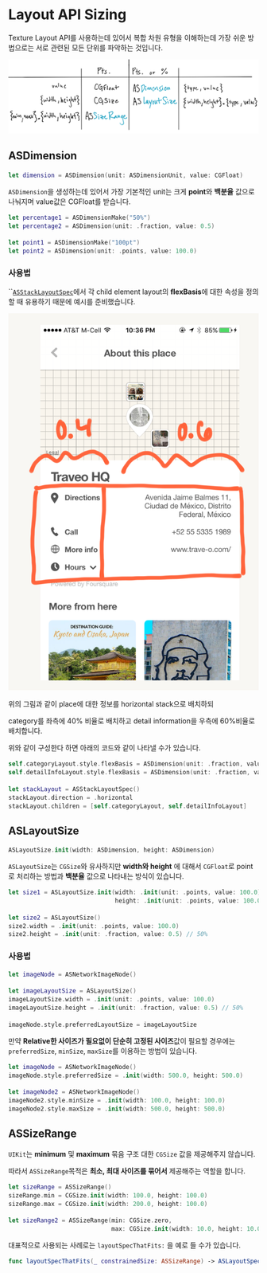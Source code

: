 # Layout API Sizing

Texture Layout API를 사용하는데 있어서 복합 차원 유형을 이해하는데 가장 쉬운 방법으로는 서로 관련된 모든 단위를 파악하는 것입니다. 

![](../.gitbook/assets/image%20%2821%29.png)

## ASDimension

```swift
let dimension = ASDimension(unit: ASDimensionUnit, value: CGFloat)
```

`ASDimension`을 생성하는데 있어서 가장 기본적인 unit는 크게 **point**와 **백분율** 값으로 나눠지며 value값은 CGFloat를 받습니다. 

```swift
let percentage1 = ASDimensionMake("50%")
let percentage2 = ASDimension(unit: .fraction, value: 0.5)

let point1 = ASDimensionMake("100pt")
let point2 = ASDimension(unit: .points, value: 100.0)
```



### 사용법 

\`\`[`ASStackLayoutSpec`](https://app.gitbook.com/@texture-kr/s/wiki/layout-api/layoutspecs#3-asstacklayoutspec)에서 각 child element layout의 **flexBasis**에 대한 속성을 정의할 때 유용하기 때문에 예시를 준비했습니다.

![](../.gitbook/assets/image%20%2824%29.png)

위의 그림과 같이 place에 대한 정보를 horizontal stack으로 배치하되 

category를 좌측에 40% 비율로 배치하고 detail information을 우측에 60%비율로 배치합니다. 

위와 같이 구성한다 하면 아래의 코드와 같이 나타낼 수가 있습니다.

```swift
self.categoryLayout.style.flexBasis = ASDimension(unit: .fraction, value: 0.4)
self.detailInfoLayout.style.flexBasis = ASDimension(unit: .fraction, value: 0.6)

let stackLayout = ASStackLayoutSpec()
stackLayout.direction = .horizontal
stackLayout.children = [self.categoryLayout, self.detailInfoLayout]
```

## ASLayoutSize

```swift
ASLayoutSize.init(width: ASDimension, height: ASDimension)
```

`ASLayoutSize`는 `CGSize`와 유사하지만 **width와 height** 에 대해서 `CGFloat`로 point로 처리하는 방법과 **백분율** 값으로 나타내는 방식이 있습니다.

```swift
let size1 = ASLayoutSize.init(width: .init(unit: .points, value: 100.0),
                              height: .init(unit: .points, value: 100.0))

let size2 = ASLayoutSize()
size2.width = .init(unit: .points, value: 100.0)
size2.height = .init(unit: .fraction, value: 0.5) // 50%
```

### 사용법

```swift
let imageNode = ASNetworkImageNode()

let imageLayoutSize = ASLayoutSize()
imageLayoutSize.width = .init(unit: .points, value: 100.0)
imageLayoutSize.height = .init(unit: .fraction, value: 0.5) // 50%

imageNode.style.preferredLayoutSize = imageLayoutSize
```

만약 **Relative한 사이즈가 필요없이 단순히 고정된 사이즈**값이 필요할 경우에는 `preferredSize`, `minSize`, `maxSize`를 이용하는 방법이 있습니다. 

```swift
let imageNode = ASNetworkImageNode()
imageNode.style.preferredSize = .init(width: 500.0, height: 500.0)

let imageNode2 = ASNetworkImageNode()
imageNode2.style.minSize = .init(width: 100.0, height: 100.0)
imageNode2.style.maxSize = .init(width: 500.0, height: 500.0)
```



## ASSizeRange

`UIKit`는 **minimum** 및 **maximum** 묶음 구조 대한 `CGSize`  값을 제공해주지 않습니다. 

따라서 `ASSizeRange`목적은 **최소, 최대 사이즈를 묶어서** 제공해주는 역할을 합니다. 

```swift
let sizeRange = ASSizeRange()
sizeRange.min = CGSize.init(width: 100.0, height: 100.0)
sizeRange.max = CGSize.init(width: 200.0, height: 100.0)

let sizeRange2 = ASSizeRange(min: CGSize.zero, 
                             max: CGSize.init(width: 10.0, height: 10.0)))
```

대표적으로 사용되는 사례로는 `layoutSpecThatFits:` 을 예로 들 수가 있습니다. 

```swift
func layoutSpecThatFits(_ constrainedSize: ASSizeRange) -> ASLayoutSpec
```




